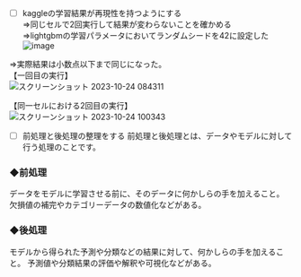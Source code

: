 - [ ] kaggleの学習結果が再現性を持つようにする  
⇒同じセルで2回実行して結果が変わらないことを確かめる  
⇒lightgbmの学習パラメータにおいてランダムシードを42に設定した  
![image](https://github.com/Yuma-Tsukakoshi/CrossViT-Summary-/assets/107422037/7bb22760-184d-4630-9064-8c8aa80ef52b)  



⇒実際結果は小数点以下まで同じになった。  
【一回目の実行】   
![スクリーンショット 2023-10-24 084311](https://github.com/Yuma-Tsukakoshi/CrossViT-Summary-/assets/107422037/12a002c7-3439-4293-8b67-5cf16fe102e2)

【同一セルにおける2回目の実行】  
![スクリーンショット 2023-10-24 100343](https://github.com/Yuma-Tsukakoshi/CrossViT-Summary-/assets/107422037/4354c99a-6cfd-43bd-98c5-947d05b94c2e)


- [ ] 前処理と後処理の整理をする
前処理と後処理とは、データやモデルに対して行う処理のことです。
  
### ◆前処理
データをモデルに学習させる前に、そのデータに何かしらの手を加えること。
欠損値の補完やカテゴリーデータの数値化などがある。

### ◆後処理
モデルから得られた予測や分類などの結果に対して、何かしらの手を加えること。
予測値や分類結果の評価や解釈や可視化などがある。
